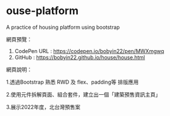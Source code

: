 # ouse-platform
A practice of housing platform using bootstrap

網頁預覽：

1. CodePen URL : https://codepen.io/bobyin22/pen/MWXmgwq
2. GitHub : https://bobyin22.github.io/house/house.html

網頁說明：

1.透過Bootstrap 熟悉 RWD 及 flex、padding等 排版應用

2.使用元件拆解頁面、組合套件，建立出一個「建築預售資訊主頁」

3.展示2022年度，北台灣預售案
